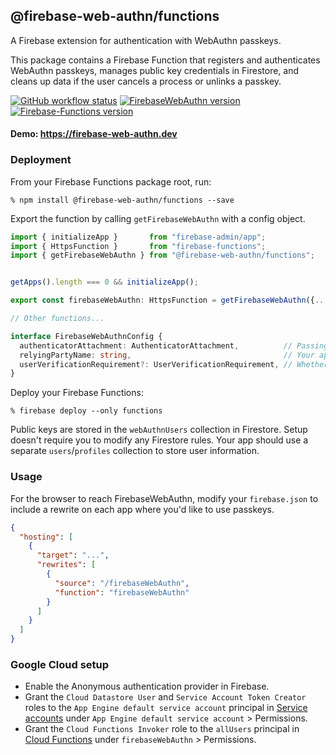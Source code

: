 ## @firebase-web-authn/functions
A Firebase extension for authentication with WebAuthn passkeys.

This package contains a Firebase Function that registers and authenticates WebAuthn passkeys, manages public key credentials in Firestore, and cleans up data if the user cancels a process or unlinks a passkey.

[![GitHub workflow status](https://img.shields.io/github/actions/workflow/status/gavinsawyer/firebase-web-authn/ci.yml)](https://github.com/gavinsawyer/firebase-web-authn/actions/workflows/ci.yml)
[![FirebaseWebAuthn version](https://img.shields.io/npm/v/@firebase-web-authn/functions?logo=npm)](https://www.npmjs.com/package/@firebase-web-authn/functions)
[![Firebase-Functions version](https://img.shields.io/npm/dependency-version/@firebase-web-authn/functions/firebase-functions?logo=firebase)](https://www.npmjs.com/package/firebase-functions)
#### Demo: https://firebase-web-authn.dev
### Deployment
From your Firebase Functions package root, run:

`% npm install @firebase-web-authn/functions --save`

Export the function by calling `getFirebaseWebAuthn` with a config object.
```ts
import { initializeApp }       from "firebase-admin/app";
import { HttpsFunction }       from "firebase-functions";
import { getFirebaseWebAuthn } from "@firebase-web-authn/functions";


getApps().length === 0 && initializeApp();

export const firebaseWebAuthn: HttpsFunction = getFirebaseWebAuthn({...});

// Other functions...
```
```ts
interface FirebaseWebAuthnConfig {
  authenticatorAttachment: AuthenticatorAttachment,          // Passing "cross-platform" allows security keys. Passing "platform" allows passkey managers in the user's cloud or browser.
  relyingPartyName: string,                                  // Your app's display name in the passkey popup on some platforms.
  userVerificationRequirement?: UserVerificationRequirement, // Whether to require user verification. "preferred" is default.
}
```
Deploy your Firebase Functions:

`% firebase deploy --only functions`

Public keys are stored in the `webAuthnUsers` collection in Firestore. Setup doesn't require you to modify any Firestore rules. Your app should use a separate `users`/`profiles` collection to store user information.
### Usage
For the browser to reach FirebaseWebAuthn, modify your `firebase.json` to include a rewrite on each app where you'd like to use passkeys.
```json
{
  "hosting": [
    {
      "target": "...",
      "rewrites": [
        {
          "source": "/firebaseWebAuthn",
          "function": "firebaseWebAuthn"
        }
      ]
    }
  ]
}
```
### Google Cloud setup
- Enable the Anonymous authentication provider in Firebase.
- Grant the `Cloud Datastore User` and `Service Account Token Creator` roles to the `App Engine default service account` principal in [Service accounts](https://console.cloud.google.com/iam-admin/serviceaccounts) under `App Engine default service account` > Permissions.
- Grant the `Cloud Functions Invoker` role to the `allUsers` principal in [Cloud Functions](https://console.cloud.google.com/functions/list) under `firebaseWebAuthn` > Permissions.
